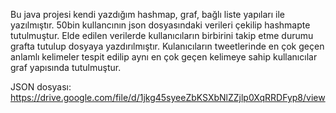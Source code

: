 Bu java projesi kendi yazdığım hashmap, graf, bağlı liste yapıları ile yazılmıştır. 50bin kullancının json dosyasındaki verileri çekilip hashmapte tutulmuştur.
Elde edilen verilerde kullanıcıların birbirini takip etme durumu grafta tutulup dosyaya yazdırılmıştır.
Kulanıcıların tweetlerinde en çok geçen anlamlı kelimeler tespit edilip aynı en çok geçen kelimeye sahip kullanıcılar graf yapısında tutulmuştur.

JSON dosyası:
https://drive.google.com/file/d/1jkg45syeeZbKSXbNlZZjlp0XqRRDFyp8/view
